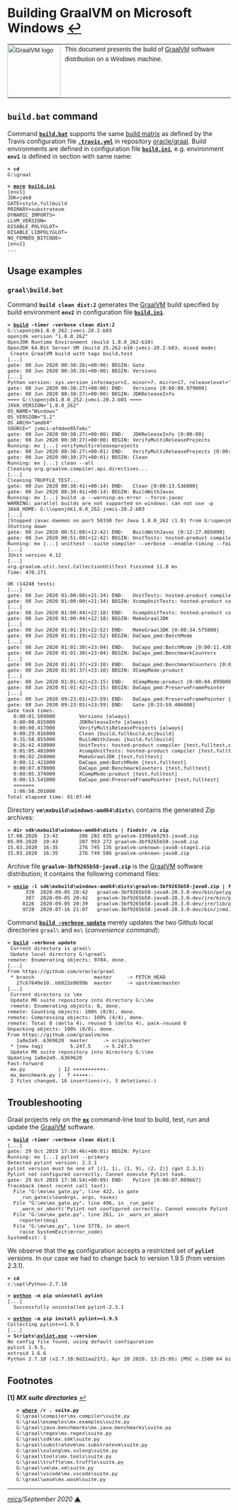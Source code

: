 # <span id="top">Building GraalVM on Microsoft Windows</span> <span style="size:30%;"><a href="README.md">↩</a></span>

<table style="font-family:Helvetica,Arial;font-size:14px;line-height:1.6;">
  <tr>
  <td style="border:0;padding:0 10px 0 0;min-width:120px;"><a href="https://www.graalvm.org/"><img src="https://www.graalvm.org/resources/img/graalvm.png" width="120" alt="GraalVM logo"/></a></td>
  <td style="border:0;padding:0;vertical-align:text-top;">This document presents the build of <a href="https://www.graalvm.org/" rel="external">GraalVM</a> software distribution on a Windows machine.
  </td>
  </tr>
</table>

## `build.bat` command

Command [**`build.bat`**](bin/graal/build.bat) supports the same [build matrix][build_matrix] as defined by the Travis configuration file [**`.travis.yml`**][travis_yml] in repository [oracle/graal][oracle_graal].
Build environments are defined in configuration file [**`build.ini`**](bin/graal/build.ini), e.g. environment **`env1`** is defined in section with same name: 

<pre style="font-size:80%;">
<b>&gt; cd</b>
G:\graal
&nbsp;
<b>&gt; <a href="https://docs.microsoft.com/en-us/windows-server/administration/windows-commands/more">more</a> <a href="bin/graal/build.ini">build.ini</a></b>
[env1]
JDK=jdk8
GATE=style,fullbuild
PRIMARY=substratevm
DYNAMIC_IMPORTS=
LLVM_VERSION=
DISABLE_POLYGLOT=
DISABLE_LIBPOLYGLOT=
NO_FEMBED_BITCODE=
[env2]
...
</pre>

## <span id="usage_examples">Usage examples</span>

### **`graal\build.bat`**

Command **`build clean dist:2`** generates the [GraalVM] build specified by build environment **`env2`** in configuration file [**`build.ini`**](bin/graal/build.ini).

<pre style="font-size:80%;">
<b>&gt; <a href="bin/graal/build.bat">build</a> -timer -verbose clean dist:2</b>
G:\\openjdk1.8.0_262-jvmci-20.2-b03
openjdk version "1.8.0_262"
OpenJDK Runtime Environment (build 1.8.0_262-b10)
OpenJDK 64-Bit Server VM (build 25.262-b10-jvmci-20.2-b03, mixed mode)
 Create GraalVM build with tags build,test
[...]
gate: 08 Jun 2020 00:38:26(+00:00) BEGIN: Gate
gate: 08 Jun 2020 00:38:26(+00:00) BEGIN: Versions
[...]
Python version: sys.version_info(major=2, minor=7, micro=17, releaselevel='final', serial=0)
gate: 08 Jun 2020 00:38:27(+00:00) END:   Versions [0:00:00.979000]
gate: 08 Jun 2020 00:38:27(+00:00) BEGIN: JDKReleaseInfo
==== G:\\openjdk1.8.0_252-jvmci-20.2-b01 ====
JAVA_VERSION="1.8.0_262"
OS_NAME="Windows"
OS_VERSION="5.2"
OS_ARCH="amd64"
SOURCE=" jvmci:afddee857a6c"
gate: 08 Jun 2020 00:38:27(+00:00) END:   JDKReleaseInfo [0:00:00]
gate: 08 Jun 2020 00:38:27(+00:00) BEGIN: VerifyMultiReleaseProjects
Running: mx [...] verifymultireleaseprojects
gate: 08 Jun 2020 00:38:27(+00:01) END:   VerifyMultiReleaseProjects [0:00:00.216000]
gate: 08 Jun 2020 00:38:27(+00:01) BEGIN: Clean
Running: mx [...] clean --all
Cleaning org.graalvm.compiler.api.directives...
[...]
Cleaning TRUFFLE_TEST...
gate: 08 Jun 2020 00:38:41(+00:14) END:   Clean [0:00:13.536000]
gate: 08 Jun 2020 00:38:41(+00:14) BEGIN: BuildWithJavac
Running: mx [...] build -p --warning-as-error --force-javac
WARNING: parallel builds are not supported on windows: can not use -p
JAVA_HOME: G:\\openjdk1.8.0_262-jvmci-20.2-b03
[...]
[Stopped javac-daemon on port 50330 for Java 1.8.0_262 (1.8) from G:\openjdk1.8.0_262-jvmci-20.2-b03]
Shutting down
gate: 08 Jun 2020 00:51:08(+12:42) END:   BuildWithJavac [0:12:27.865000]
gate: 08 Jun 2020 00:51:08(+12:42) BEGIN: UnitTests: hosted-product compiler
Running: mx [...] unittest --suite compiler --verbose --enable-timing --fail-fast -XX:-UseJVMCICompiler
[...]
JUnit version 4.12
[...]
org.graalvm.util.test.CollectionUtilTest finished 11.8 ms
Time: 470.271

OK (14248 tests)
[...]
gate: 08 Jun 2020 01:00:00(+21:34) END:   UnitTests: hosted-product compiler [0:08:51.916000]
gate: 08 Jun 2020 01:00:00(+21:34) BEGIN: XcompUnitTests: hosted-product compiler
[...]
gate: 08 Jun 2020 01:00:44(+22:18) END:   XcompUnitTests: hosted-product compiler [0:00:43.763000]
gate: 08 Jun 2020 01:00:44(+22:18) BEGIN: MakeGraalJDK
[...]
gate: 08 Jun 2020 01:01:19(+22:52) END:   MakeGraalJDK [0:00:34.575000]
gate: 08 Jun 2020 01:01:19(+22:52) BEGIN: DaCapo_pmd:BatchMode
[...]
gate: 08 Jun 2020 01:01:30(+23:04) END:   DaCapo_pmd:BatchMode [0:00:11.438000]
gate: 08 Jun 2020 01:01:30(+23:04) BEGIN: DaCapo_pmd:BenchmarkCounters
[...]
gate: 08 Jun 2020 01:01:37(+23:10) END:   DaCapo_pmd:BenchmarkCounters [0:00:06.563000]
gate: 08 Jun 2020 01:01:37(+23:10) BEGIN: XCompMode:product
[...]
gate: 08 Jun 2020 01:01:42(+23:15) END:   XCompMode:product [0:00:04.899000]
gate: 08 Jun 2020 01:01:42(+23:15) BEGIN: DaCapo_pmd:PreserveFramePointer
[...]
gate: 08 Jun 2020 09:23:01(+23:59) END:   DaCapo_pmd:PreserveFramePointer [0:00:13.985000]
gate: 08 Jun 2020 09:23:01(+23:59) END:   Gate [0:23:59.406000]
Gate task times:
  0:00:01.509000        Versions [always]
  0:00:00.015000        JDKReleaseInfo [always]
  0:00:00.417000        VerifyMultiReleaseProjects [always]
  0:00:29.816000        Clean [build,fullbuild,ecjbuild]
  0:31:58.855000        BuildWithJavac [build,fullbuild]
  0:26:42.410000        UnitTests: hosted-product compiler [test,fulltest,coverage]
  0:01:05.481000        XcompUnitTests: hosted-product compiler [test,fulltest]
  0:06:02.268000        MakeGraalJDK [test,fulltest]
  0:00:11.421000        DaCapo_pmd:BatchMode [test,fulltest]
  0:00:07.078000        DaCapo_pmd:BenchmarkCounters [test,fulltest]
  0:00:05.374000        XCompMode:product [test,fulltest]
  0:00:13.541000        DaCapo_pmd:PreserveFramePointer [test,fulltest]
  =======
  1:06:58.201000
Total elapsed time: 01:07:40
</pre>

Directory **`vm\mxbuild\windows-amd64\dists\`** contains the generated Zip archives:

<pre style="font-size:80%;">
<b>&gt; dir sdk\mxbuild\windows-amd64\dists | findstr /e zip</b>
17.08.2020  13:42       286 282 835 graalvm-3398ab5293-java8.zip
05.09.2020  20:43       287 993 272 graalvm-3bf9265b58-java8.zip
15.03.2020  16:35       276 745 135 graalvm-unknown-java8-stage1.zip
15.03.2020  16:35       276 749 506 graalvm-unknown-java8.zip
</pre>

Archive file **`graalvm-3bf9265b58-java8.zip`** is the [GraalVM] software distribution; it contains the following command files:

<pre style="font-size:80%;">
<b>&gt; <a href="https://linux.die.net/man/1/unzip">unzip</a> -l sdk\mxbuild\windows-amd64\dists\graalvm-3bf9265b58-java8.zip | findstr cmd</b>
      378  2020-09-05 20:42   graalvm-3bf9265b58-java8-20.3.0-dev/bin/polyglot.cmd
      387  2020-09-05 20:42   graalvm-3bf9265b58-java8-20.3.0-dev/jre/bin/polyglot.cmd
     8126  2020-09-05 20:39   graalvm-3bf9265b58-java8-20.3.0-dev/jre/lib/polyglot/bin/polyglot.cmd
     9728  2020-07-16 21:07   graalvm-3bf9265b58-java8-20.3.0-dev/bin/jcmd.exe
</pre>

Command [**`build -verbose update`**](bin/graal/build.bat) merely updates the two Github local directories `graal\` and `mx\` (*convenience command*):

<pre style="font-size:80%;">
<b>&gt; <a href="bin/graal/build.bat">build</a> -verbose update</b>
 Current directory is graal\
 Update local directory G:\graal\
remote: Enumerating objects: 9784, done.
[...]
From https://github.com/oracle/graal
 * branch                    master     -> FETCH_HEAD
   27c67640e10..b6022e8699b  master     -> upstream/master
[...]
 Current directory is \mx
 Update MX suite repository into directory G:\\mx
 remote: Enumerating objects: 8, done.
remote: Counting objects: 100% (8/8), done.
remote: Compressing objects: 100% (4/4), done.
remote: Total 8 (delta 4), reused 5 (delta 4), pack-reused 0
Unpacking objects: 100% (8/8), done.
From https://github.com/graalvm/mx
   1a8e2a9..6369620  master     -> origin/master
 * [new tag]         5.247.5    -> 5.247.5
 Update MX suite repository into directory G:\\mx
Updating 1a8e2a9..6369620
Fast-forward
 mx.py           | 12 +++++++++++-
 mx_benchmark.py |  7 +++++--
 2 files changed, 16 insertions(+), 3 deletions(-)
</pre>

## Troubleshooting

Graal projects rely on the [**`mx`**][mx_cli] command-line tool to build, test, run and update the [GraalVM] software.

<pre style="font-size:80%;">
<b>&gt; <a href="bin/graal/build.bat">build</a> -timer -verbose clean dist:1</b>
[...]
gate: 29 Oct 2019 17:38:46(+00:01) BEGIN: Pylint
Running: mx [...] pylint --primary
Detected pylint version: 2.3.1
pylint version must be one of [(1, 1), (1, 9), (2, 2)] (got 2.3.1)
Pylint not configured correctly. Cannot execute Pylint task.
gate: 29 Oct 2019 17:38:54(+00:09) END:   Pylint [0:00:07.809667]
Traceback (most recent call last):
  File "G:\mx\mx_gate.py", line 422, in gate
    _run_gate(cleanArgs, args, tasks)
  File "G:\mx\mx_gate.py", line 496, in _run_gate
    _warn_or_abort('Pylint not configured correctly. Cannot execute Pylint task.', args.strict_mode)
  File "G:\mx\mx_gate.py", line 261, in _warn_or_abort
    reporter(msg)
  File "G:\mx\mx.py", line 3778, in abort
    raise SystemExit(error_code)
SystemExit: 1
</pre>

We observe that the [**`mx`**][mx_cli] configuration accepts a restricted set of **`pylint`** versions. In our case we had to change back to version 1.9.5 (from version 2.3.1).

<pre style="font-size:80%;">
<b>&gt; cd</b>
c:\opt\Python-2.7.18
&nbsp;
<b>&gt; <a href="https://docs.python.org/3/using/cmdline.html">python</a> -m pip uninstall pylint</b>
[...]
  Successfully uninstalled pylint-2.3.1
&nbsp;
<b>&gt; <a href="https://docs.python.org/3/using/cmdline.html">python</a> -m pip install pylint==1.9.5</b>
Collecting pylint==1.9.5
[...]
<b>&gt; Scripts\<a href="http://pylint.pycqa.org/en/latest/user_guide/run.html">pylint.exe</a> --version</b>
No config file found, using default configuration
pylint 1.9.5,
astroid 1.6.6
Python 2.7.18 (v2.7.18:8d21aa21f2, Apr 20 2020, 13:25:05) [MSC v.1500 64 bit (AMD64)]
</pre>


## <span id="footnotes">Footnotes</span>

<b name="footnote_01">[1]</b> ***MX suite directories*** [↩](#anchor_01)

<p style="margin:0 0 1em 20px;">
</p>
<pre style="margin:0 0 1em 20px;font-size:80%;">
<b>&gt; <a href="https://docs.microsoft.com/en-us/windows-server/administration/windows-commands/where_1">where</a> /r . suite.py</b>
G:\graal\compiler\mx.compiler\suite.py
G:\graal\examples\mx.examples\suite.py
G:\graal\java-benchmarks\mx.java-benchmarks\suite.py
G:\graal\regex\mx.regex\suite.py
G:\graal\sdk\mx.sdk\suite.py
G:\graal\substratevm\mx.substratevm\suite.py
G:\graal\sulong\mx.sulong\suite.py
G:\graal\tools\mx.tools\suite.py
G:\graal\truffle\mx.truffle\suite.py
G:\graal\vm\mx.vm\suite.py
G:\graal\vscode\mx.vscode\suite.py
G:\graal\wasm\mx.wasm\suite.py
</pre>

***

*[mics](https://lampwww.epfl.ch/~michelou/)/September 2020* [**&#9650;**](#top)
<span id="bottom">&nbsp;</span>

<!-- link refs -->

[build_matrix]: https://docs.travis-ci.com/user/build-matrix/
[graalvm]: https://www.graalvm.org/
[mx_cli]: https://github.com/graalvm/mx
[oracle_graal]: https://github.com/oracle/graal
[travis_yml]: https://github.com/oracle/graal/blob/master/.travis.yml
